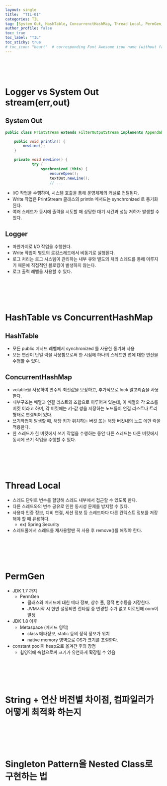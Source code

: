 ```yaml
---
layout: single
title:  "TIL-01"
categories: TIL
tag: [System Out, HashTable, ConcurrenctHashMap, Thread Local, PermGen, String + 연산, Singleton Pattern]
author_profile: false
toc: true
toc_label: "TIL"
toc_sticky: true
# toc_icon: "heart"  # corresponding Font Awesome icon name (without fa prefix)
---
```

<br><br><br>

# Logger vs System Out stream(err,out)

## System Out
``` java
public class PrintStream extends FilterOutputStream implements Appendable, Closeable {

    public void println() {
        newLine();
    }

    private void newLine() {
            try {
                synchronized (this) {
                    ensureOpen();
                    textOut.newLine();
                    // ...
```
* I/O 작업을 수행하며, 시스템 호출을 통해 운영체제의 커널로 전달된다.
* Write 작업은 PrintStream 클래스의 println 메서드는 synchronized 로 동기화 된다.
* 여러 스레드가 동시에 출력을 시도할 때 상당한 대기 시간과 성능 저하가 발생할 수 있다.

## Logger
* 마찬가지로 I/O 작업을 수행한다.
* Write 작업이 별도의 로깅스레드에서 비동기로 실행된다.
* 로그 처리는 로그 시스템이 관리하는 내부 큐와 별도의 처리 스레드를 통해 이루지기 때문에 직접적인 블로킹이 발생하지 않는다.
* 로그 출력 레벨을 사용할 수 있다.


<br>
<br>
<br>
<br>

# HashTable vs ConcurrentHashMap

## HashTable
* 모든 public 메서드 레벨에서 synchronized 를 사용한 동기화 사용
* 모든 연산이 단일 락을 사용함으로써 한 시점에 하나의 스레드만 맵에 대한 연산을 수행할 수 있다.

## ConcurrentHashMap
* volatile을 사용하여 변수의 최신값을 보장하고, 추가적으로 lock 알고리즘을 사용한다.
* 내부구조는 배열과 연결 리스트의 조합으로 이루어져 있는데, 이 배열의 각 요소를 버킷 이라고 하며, 각 버킷에는 키-값 쌍을 저장하는 노드들이 연결 리스트나 트리 형태로 연결되어 있다.
* 쓰기작업이 발생할 때, 해당 키가 위치하는 버킷 또는 해당 버킷내의 노드 에만 락을 적용한다.
* 한 스레드가 한 버킷에서 쓰기 작업을 수행하는 동안 다른 스레드는 다른 버킷에서 동시에 쓰기 작업을 수행할 수 있다.

<br>
<br>
<br>
<br>

# Thread Local
* 스레드 단위로 변수를 할당해 스레드 내부에서 접근할 수 있도록 한다.
* 다른 스레드와의 변수 공유로 인한 동시성 문제를 방지할 수 있다.
* 사용자 인증 정보, 디비 연결, 세션 정보 등 스레드마다 다른 컨텍스트 정보를 저장해야 할 때 유용하다.
	* ex) Spring Security
* 스레드풀에서 스레드를 재사용할땐 꼭 사용 후 remove()를 해줘야 한다.

<br>
<br>
<br>
<br>

# PermGen
* JDK 1.7 까지
	* PermGen
		* 클래스와 메서드에 대한 메타 정보, 상수 풀, 정적 변수등을 저장한다.
		* JVM시작 시 한번 설정되면 런타임 중 변경할 수가 없고 이로인해 oom이 발생
* JDK 1.8 이후
	* Metaspace (메서드 영역)
		* class 메타정보, static 등의 정적 정보가 위치
		* native memory 영역으로 OS가 크기를 조절한다.
* constant pool이 heap으로 옮겨간 후의 장점
	* 힙영역에 속함으로써 크기가 유연하게 확장될 수 있음


<br>
<br>
<br>
<br>

# String + 연산 버전별 차이점, 컴파일러가 어떻게 최적화 하는지

<br>
<br>
<br>
<br>

# Singleton Pattern을 Nested Class로 구현하는 법


<br>
<br>
<br>
<br>